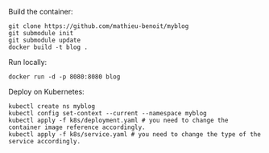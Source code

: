 Build the container:
```
git clone https://github.com/mathieu-benoit/myblog
git submodule init
git submodule update
docker build -t blog .
```

Run locally:
```
docker run -d -p 8080:8080 blog
```

Deploy on Kubernetes:
```
kubectl create ns myblog
kubectl config set-context --current --namespace myblog
kubectl apply -f k8s/deployment.yaml # you need to change the container image reference accordingly.
kubectl apply -f k8s/service.yaml # you need to change the type of the service accordingly.
```
